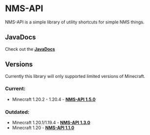# NMS-API

NMS-API is a simple library of utility shortcuts for simple NMS things.

## JavaDocs
Check out the [**JavaDocs**](https://shanebeee.github.io/docs/NMS-API/)

## Versions
Currently this library will only supported limited versions of Minecraft.

### Current:
- Minecraft 1.20.2 - 1.20.4 - [**NMS-API 1.5.0**](https://github.com/ShaneBeee/NMS-API/releases/tag/1.5.0)

### Outdated:

- Minecraft 1.20.1/1.19.4 - [**NMS-API 1.3.0**](https://github.com/ShaneBeee/NMS-API/releases/tag/1.3.0)
- Minecraft 1.20 - [**NMS-API 1.1.0**](https://github.com/ShaneBeee/NMS-API/releases/tag/1.1.0)
